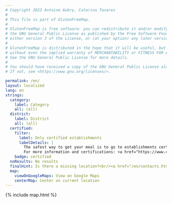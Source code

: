 ```yaml
---
# Copyright 2023 Antoine Aubry, Catarina Tavares
# 
# This file is part of GlutenFreeMap.
# 
# GlutenFreeMap is free software: you can redistribute it and/or modify it under the terms of
# the GNU General Public License as published by the Free Software Foundation,
# either version 3 of the License, or (at your option) any later version.
# 
# GlutenFreeMap is distributed in the hope that it will be useful, but WITHOUT ANY WARRANTY;
# without even the implied warranty of MERCHANTABILITY or FITNESS FOR A PARTICULAR PURPOSE.
# See the GNU General Public License for more details.
# 
# You should have received a copy of the GNU General Public License along with GlutenFreeMap.
# If not, see <https://www.gnu.org/licenses/>.

permalink: /en/
layout: localized
lang: en
strings:
  category:
    label: Category
    all: (all)
  district:
    label: District
    all: (all)
  certified:
    filter:
      label: Only certified establishments
      labelDetails: |
        The safest way to get your meal is to go to establishments certified by the Gluten Free Project of the Portuguese Celiac Association (APC).
        For more information and certifications: <a href="https://www.celiacos.org.pt/como-certificar-o-seu-estabelecimento/">https://www.celiacos.org.pt/como-certificar-o-seu-estabelecimento/</a>.
    badge: certified
  noResults: No results
  finalHint: Is there a missing location?<br/><a href="/en/contacts.html">Tell us here</a>.
  map:
    viewOnGoogleMaps: View on Google Maps
    centerMap: Center on current location
---
```

{% include map.html %}
